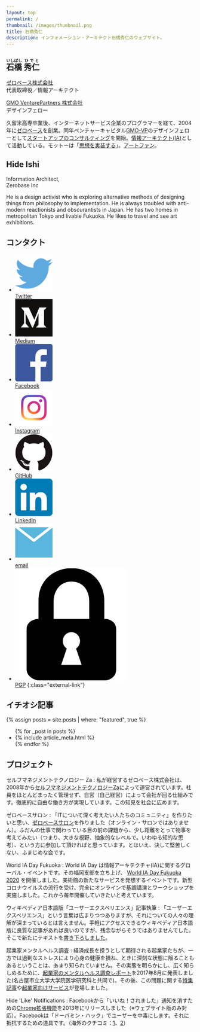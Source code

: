 ```yaml
---
layout: top
permalink: /
thumbnail: /images/thumbnail.png
title: 石橋秀仁
description: インフォメーション・アーキテクト石橋秀仁のウェブサイト。
---
```


## <ruby><rb>石橋</rb><rt>いしばし</rt></ruby> <ruby><rb>秀仁</rb><rt>ひでと</rt></ruby>

[ゼロベース株式会社][zerobase]  
代表取締役／情報アーキテクト

[GMO VenturePartners 株式会社][gmo-vp]  
デザインフェロー

久留米高専卒業後、インターネットサービス企業のプログラマーを経て、2004年に[ゼロベース][zerobase]を創業。同年ベンチャーキャピタル[GMO-VP][gmo-vp]のデザインフェローとして[スタートアップのコンサルティング][startup-consulting]を開始。[情報アーキテクト(IA)][information-architect]として活動している。モットーは「[思想を実装する][philosophy]」。[アートファン][art-experience]。

<!-- [過去の仕事](/about/works.html)。[顧問サービス](/about/advice.html)。 -->

## Hide Ishi

Information Architect,  
Zerobase Inc

He is a design activist who is exploring alternative methods of designing things from philosophy to implementation. He is always troubled with anti-modern reactionists and obscurantists in Japan. He has two homes in metropolitan Tokyo and livable Fukuoka. He likes to travel and see art exhibitions.

## コンタクト

- <a href="https://twitter.com/zerobase"><img alt="Twitter" src="/images/about/2015-01-14-profile/Twitter_logo_blue.png"><br>Twitter</a>
- <a href="https://medium.com/@zerobase/"><img alt="Medium" src="/images/about/2015-01-14-profile/Medium-logo.png"><br>Medium</a>
- <a href="https://www.facebook.com/ishibashi.hideto"><img alt="Facebook" src="/images/about/2015-01-14-profile/FB-f-Logo__blue_100.png"><br>Facebook</a>
- <a href="https://www.instagram.com/zerobase000/"><img alt="Instagram" src="/images/about/2015-01-14-profile/IG_Glyph_Fill.png"><br>Instagram</a>
- <a href="https://github.com/zerobase"><img alt="GitHub" src="/images/about/2015-01-14-profile/GitHub-Mark.png"><br>GitHub</a>
- <a href="https://www.linkedin.com/in/ishibashihideto"><img alt="LinkedIn" src="/images/about/2015-01-14-profile/LinkedIn-InBug-2CRev.png"><br>LinkedIn</a>
- <a href="mailto:hide@hideishi.com"><img alt="email" src="/images/about/2015-01-14-profile/mail_icon.png"><br>email</a>
- <a href="/hideishi.pubkey.asc"><img alt="PGP" src="/images/about/2015-01-14-profile/np_encrypted_56905_000000.png"><br>PGP</a>
{:class="external-link"}

## イチオシ記事

{% assign posts = site.posts | where: "featured", true %}

<ul class="featured posts">
  {% for _post in posts %}
    <li class="post item">{% include article_meta.html %}</li>
  {% endfor %}
</ul>

## プロジェクト

セルフマネジメントテクノロジー Za
: 私が経営するゼロベース株式会社は、2008年から[セルフマネジメントテクノロジーZa][za]によって運営されています。社員をほとんどまったく管理せず、自営（自己経営）によって会社が回る仕組みです。徹底的に自由な働き方が実現しています。この知見を社会に広めます。

ゼロベースサロン
: 「ITについて深く考えたい人たちのコミュニティ」を作りたいと思い、[ゼロベースサロン][salon]を作りました（オンライン・サロンではありません）。ふだんの仕事で関わっている目の前の課題から、少し距離をとって物事を考えてみたい（つまり、大きな視野、抽象的なレベルで。いわゆる知的な思考）、という方に参加して頂ければと思っています。とはいえ、決して堅苦しくない、ふまじめな会です。

World IA Day Fukuoka
: World IA Day は情報アーキテクチャ(IA)に関するグローバル・イベントです。その福岡支部を立ち上げ、 [World IA Day Fukuoka 2020](/activity/2020/01/28/world-ia-day-fukuoka-2020.html) を開催しました。美術館の新たなサービスを発想するイベントです。新型コロナウイルスの流行を受け、完全にオンラインで基調講演とワークショップを実施しました。これから毎年開催していきたいと考えています。

ウィキペディア日本語版「ユーザーエクスペリエンス」記事執筆
: 「ユーザーエクスペリエンス」という言葉は広まりつつありますが、それについての人々の理解が深まっているとは言えません。手軽にアクセスできるウィキペディア日本語版に良質な記事があれば良いのですが、残念ながらそうではありませんでした。そこで新たにテキストを[書き下ろしました][wikipedia-ux]。

起業家メンタルヘルス調査
: 経済成長を担うとして期待される起業家たちが、一方では過剰なストレスにより心身の健康を損ね、ときに深刻な状態に陥ることもあるということは、あまり知られていません。その実態を明らかにし、広く知らしめるために、[起業家のメンタルヘルス調査レポート][startup-mental-health]を2017年8月に発表しました(名古屋市立大学大学院医学研究科と共同で)。その後、この問題に関する[特集記事](https://journal.ridilover.jp/topics/31)や[起業家向けサービス](https://www.value-press.com/pressrelease/209090)が登場しました。

Hide 'Like' Notifications
: Facebookから「いいね！されました」通知を消すための[Chrome拡張機能](https://chrome.google.com/webstore/detail/hide-likes-on-facebook-no/kbfakkkdllpodegeoggpfcmjabodhpca)を2013年にリリースしました（※ウェブサイト版のみ対応）。Facebookは「ドーパミン・ハック」でユーザーを中毒にします。それに抵抗するための道具です。（海外のクチコミ：[1](https://www.quora.com/How-do-you-turn-off-like-notifications-on-Facebook)、[2](https://www.tubblog.co.uk/blog/tech-reviews/hide-facebook-like-notifications/)）

[information-architect]: /blog/2014/04/25/future-of-information-architect.html
[philosophy]: /about/philosophy.html
[startup-consulting]: /blog/2015/08/03/consulting-for-startups.html
[zerobase]: https://www.zerobase.jp/
[gmo-vp]: https://www.gmo-vp.com/
[design-fellow]: /blog/2015/08/03/consulting-for-startups.html
[advisory]: /about/advice.html
[wikipedia-ux]: https://www.zerobase.jp/2017/09/20/wikipedia-user-experience.html
[startup-mental-health]: https://medium.com/@zerobase/%E8%B5%B7%E6%A5%AD%E5%AE%B6%E3%81%AE%E3%83%A1%E3%83%B3%E3%82%BF%E3%83%AB%E3%83%98%E3%83%AB%E3%82%B9%E8%AA%BF%E6%9F%BB%E3%83%AC%E3%83%9D%E3%83%BC%E3%83%88-%E3%81%AE%E3%83%AA%E3%83%AA%E3%83%BC%E3%82%B9%E3%81%AB%E9%9A%9B%E3%81%97%E3%81%A6-fff14c69408b
[za]: https://www.zerobase.jp/za/
[salon]: https://www.zerobase.jp/salon/
[wiad-fukuoka]: /activity/2020/01/28/world-ia-day-fukuoka-2020.html
[art-experience]: /activity/2020/01/20/art-experience.html
